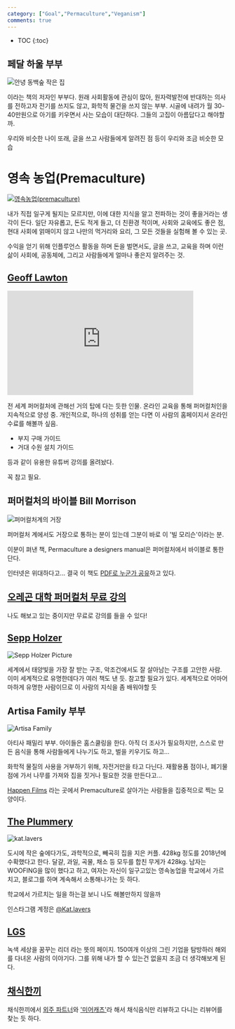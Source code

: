 ```yaml
---
category: ["Goal","Permaculture","Veganism"]
comments: true
---
```


* TOC
{:toc}


## 페달 하울 부부

![안녕 동백숲 작은 집](https://pbs.twimg.com/media/Dqz8ZgYX0AEes9r.jpg)

이라는 책의 저자인 부부다.
원래 사회활동에 관심이 많아, 원자력발전에 반대하는 의사를 전하고자 전기를 쓰지도 않고, 화학적 물건을 쓰지 않는 부부. 시골에 내려가 월 30-40만원으로 아기를 키우면서 사는 모습이 대단하다.
그들의 고집이 아름답다고 해야할까.

우리와 비슷한 나이 또래, 글을 쓰고 사람들에게 알려진 점 등이 우리와 조금 비슷한 모습


# 영속 농업(Premaculture)

[![영속농업(premaculture)](https://www.permaculture.co.uk/sites/default/files/images/Hugelkultur_0.png)
](https://www.youtube.com/watch?v=rFFSBzsPn0k)

내가 직접 일구게 될지는 모르지만, 이에 대한 지식을 알고 전파하는 것이 좋을거라는 생각이 든다.
일단 자유롭고, 돈도 적게 들고, 더 친환경 적이며, 사회와 교육에도 좋은 점, 현대 사회에 얽매이지 않고 나만의 먹거리와 요리, 그 모든 것들을 실험해 볼 수 있는 곳.

수익을 얻기 위해 인플루언스 활동을 하며 돈을 벌면서도, 글을 쓰고, 교육을 하며 이런 삶이 사회에, 공동체에, 그리고 사람들에게 얼마나 좋은지 알려주는 것.

## [Geoff Lawton](https://www.youtube.com/channel/UCL_r1ELEvAuN0peKUxI0Umw)

<iframe width="424" height="238" src="https://www.youtube.com/embed/ejMHuRzYlmE" frameborder="0" allow="accelerometer; autoplay; encrypted-media; gyroscope; picture-in-picture" allowfullscreen></iframe>

전 세계 퍼머컬처에 관해선 거의 탑에 다는 듯한 인물.
온라인 교육을 통해 퍼머컬처인을 지속적으로 양성 중.
개인적으로, 하나의 성취를 얻는 다면 이 사람의 홈페이지서 온라인 수료를 해볼까 싶음.

- 부지 구매 가이드
- 거대 수원 설치 가이드

등과 같이 유용한 유튜버 강의를 올려놨다.

꼭 참고 필요.

## 퍼머컬처의 바이블 Bill Morrison

![퍼머컬처계의 거장](https://tse1.mm.bing.net/th?id=OIP.ebuclQkYBIf7qpSUyOb51AHaHa&pid=Api)

퍼머컬처 계에서도 거장으로 통하는 분이 있는데 그분이 바로 이 '빌 모리슨'이라는 분.

이분이 펴낸 책, Permaculture a designers manual은 퍼머컬처에서 바이블로 통한단다.



인터넷은 위대하다고... 결국 이 책도 [PDF로 누군가 공유](https://mxdoc.com/queue/permaculture-a-designers-manual-bill-mollison.html)하고 있다.


## [오레곤 대학 퍼머컬처 무료 강의](https://courses.ecampus.oregonstate.edu/mooc/permaculture/)

나도 해보고 있는 중이지만 무료로 강의를 들을 수 있다! 



## [Sepp Holzer](https://www.seppholzer.at/cms/index.php?id=69)

![Sepp Holzer Picture](http://www.krameterhof.at/cms60/fileadmin/user_upload/fotos/permakultur/Sepp_Holzer-1.jpg)

세계에서 태양빛을 가장 잘 받는 구조, 악조건에서도 잘 살아남는 구조를 고안한 사람. 이미 세계적으로 유명한데다가 여러 책도 낸 듯. 참고할 필요가 있다. 세계적으로 어마어마하게 유명한 사람이므로 이 사람의 지식을 좀 배워야할 듯



## Artisa Family 부부

![Artisa Family](https://scontent-sin6-2.cdninstagram.com/vp/7e21dbb4b7ed618507d698c6772440cc/5D244672/t51.2885-15/e35/30590490_1052045441616250_6391075691961516032_n.jpg?_nc_ht=scontent-sin6-2.cdninstagram.com&_nc_cat=110)

아티사 패밀리 부부. 아이들은 홈스쿨링을 한다.
아직 더 조사가 필요하지만, 스스로 만든 음식을 통해 사람들에게 나누기도 하고, 벌을 키우기도 하고...

화학적 물질의 사용을 거부하기 위해, 자전거만을 타고 다닌다. 재활용품 점이나, 폐기물 점에 가서 나무를 가져와 집을 짓거나 필요한 것을 만든다고...

[Happen Films](https://www.youtube.com/channel/UCw8neN02mV6o4ue9IJOJIRA) 라는 곳에서 Premaculture로 살아가는 사람들을 집중적으로 찍는 모양이다.


## [The Plummery](https://www.youtube.com/watch?v=Y9ZukMyejLk)


![kat.lavers](https://scontent-sin6-2.cdninstagram.com/vp/cda845ff664cd8a501bc0ca8ce4ab879/5D08172A/t51.2885-15/e35/46728771_733557523674477_7281582790106559508_n.jpg?_nc_ht=scontent-sin6-2.cdninstagram.com&_nc_cat=109)

도시에 작은 숲에다가도, 과학적으로, 빼곡히 집을 지은 커플.
428kg 정도를 2018년에 수확했다고 한다. 달걀, 과일, 곡물, 채소 등 모두를 합친 무게가 428kg.
남자는 WOOFING을 많이 했다고 하고, 여자는 자신이 일구고있는 영속농업을 학교에서 가르치고, 블로그를 하며 계속해서 소통해나가는 듯 하다. 

학교에서 가르치는 일을 하는걸 보니 나도 해볼만하지 않을까

인스타그램 계정은 [@Kat.lavers](https://www.instagram.com/kat.lavers/)


## [LGS](https://www.facebook.com/LeadersofGreenSociety/)

녹색 세상을 꿈꾸는 리더 라는 뜻의 페이지.
150여개 이상의 그린 기업을 탐방하러 해외를 다녀온 사람의 이야기다.
그를 위해 내가 할 수 있는건 없을지 조금 더 생각해보게 된다.



## [채식한끼](http://res.heraldm.com/content/image/2018/04/30/20180430000618_0.jpg)

채식한끼에서 [외주 파트너](http://blog.naver.com/PostView.nhn?blogId=wooribro&logNo=221459943631&categoryNo=0&parentCategoryNo=0&viewDate=&currentPage=1&postListTopCurrentPage=1&from=postView)와 ['미어캐츠'](http://blog.naver.com/PostView.nhn?blogId=wooribro&logNo=221449631383&categoryNo=0&parentCategoryNo=0&viewDate=&currentPage=1&postListTopCurrentPage=1&from=postView)라 해서 채식음식만 리뷰하고 다니는 리뷰어를 찾는 듯 하다.


